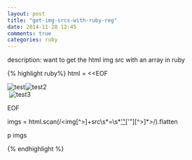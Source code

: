 ```yaml
---
layout: post
title: "get-img-srcs-with-ruby-reg"
date: 2014-11-28 12:45
comments: true
categories: ruby
---
```


description: want to get the html img src with an array in ruby

{% highlight ruby%}
html = <<EOF
    <div>
        <img alt='test' src="/UpLoad/image/111.jpg" /><img alt='test2' src='/UpLoad/image/222.jpg' /><img
            src='./UpLoad/image/222.jpg' alt='' /></div>
    <div>
        <img alt='' src='/UpLoad/image/333.jpg' />
        <img src='../test/UpLoad/image/444.jpg' alt='test3' />
    </div>

EOF

imgs = html.scan(/<img[^>]+src\s*=\s*['\"]([^'\"]+)['\"][^>]*>/).flatten 

p imgs

{% endhighlight %}
